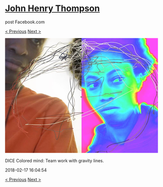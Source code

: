 # [John Henry Thompson](../README.md)
post Facebook.com

[< Previous](2018-02-18-2.md) [Next >](2018-02-17-2.md)

[![](../media/2018-02-17/Timeline-Photos-DICE-Colored-mind-Team-work-with-gravity-lines.jpg)](../README.md)

DICE Colored mind: Team work with gravity lines.

2018-02-17 16:04:54

[< Previous](2018-02-18-2.md) [Next >](2018-02-17-2.md)